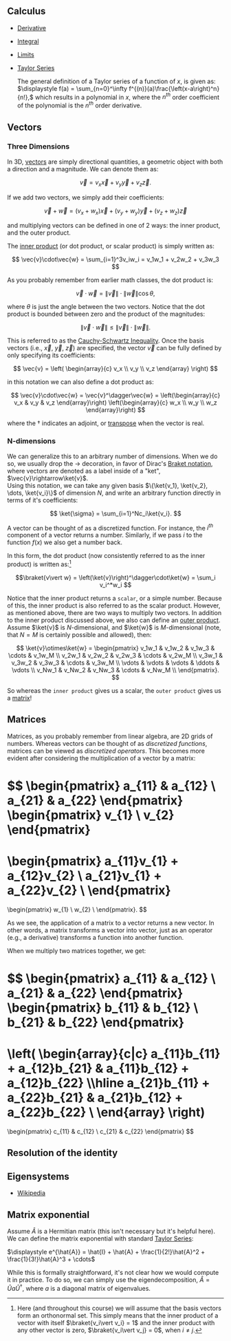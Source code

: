 ## Calculus

- [Derivative](https://en.wikipedia.org/wiki/Derivative)
- [Integral](https://en.wikipedia.org/wiki/Integral)
- [Limits](https://en.wikipedia.org/wiki/Limit_(mathematics))
- [Taylor Series](https://en.wikipedia.org/wiki/Taylor_series)
  
  The general definition of a Taylor series of a function of $x$, is given as:
	$\displaystyle f(a) = \sum_{n=0}^\infty f^{(n)}(a)\frac{\left(x-a\right)^n}{n!},$
	which results in a polynomial in $x$, where the $n^{th}$ order  coefficient of the polynomial is the $n^{th}$ order derivative. 

## Vectors

### Three Dimensions
In 3D, [vectors](https://en.wikipedia.org/wiki/Euclidean_vector) are simply directional quantities, a geometric object with both a direction and a magnitude. We can denote them as:

$$
\vec{v} = v_x\vec{x} + v_y\vec{y} + v_z\vec{z}.
$$

If we add two vectors, we simply add their coefficients:

$$
\vec{v} + \vec{w} 
=\left(v_x + w_x\right)\vec{x} 
+\left(v_y + w_y\right)\vec{y}
+\left(v_z + w_z\right)\vec{z}
$$

and multiplying vectors can be defined in one of 2 ways: the inner product, and the outer product. 

The [inner product](https://en.wikipedia.org/wiki/Dot_product) (or dot product, or scalar product) is simply written as:

$$
\vec{v}\cdot\vec{w} = \sum_{i=1}^3v_iw_i = v_1w_1 + v_2w_2 + v_3w_3
$$

As you probably remember from earlier math classes, the dot product is:

$$
\vec{v}\cdot\vec{w} = \lVert\vec{v}\rVert\cdot\lVert\vec{w}\rVert\cos{\theta},
$$

where $\theta$ is just the angle between the two vectors. Notice that the dot product is bounded between zero and the product of the magnitudes:

$$
\lVert\vec{v}\cdot\vec{w}\rVert \leq \lVert\vec{v}\rVert\cdot\lVert\vec{w}\rVert.
$$

This is referred to as the [Cauchy-Schwartz Inequality](https://en.wikipedia.org/wiki/Cauchy%E2%80%93Schwarz_inequality). Once the basis vectors (i.e., $\vec{x}$, $\vec{y}$, $\vec{z}$) are specified, the vector $\vec{v}$ can be fully defined by only specifying its coefficients:

$$
\vec{v} = 
\left(
\begin{array}{c}
v_x \\ v_y \\ v_z
\end{array}
\right)
$$

in this notation we can also define a dot product as:

$$
\vec{v}\cdot\vec{w} = \vec{v}^\dagger\vec{w} = 
\left(\begin{array}{c}
v_x & v_y & v_z
\end{array}\right)
\left(\begin{array}{c}
w_x \\ w_y \\ w_z
\end{array}\right)
$$

where the $\dagger$ indicates an adjoint, or [transpose](https://en.wikipedia.org/wiki/Transpose) when the vector is real. 


### N-dimensions
We can generalize this to an arbitrary number of dimensions. When we do so, we usually drop the $\rightarrow$ decoration, in favor of Dirac's [Braket notation](https://en.wikipedia.org/wiki/Bra%E2%80%93ket_notation), where vectors are denoted as a label inside of a "ket", $\vec{v}\rightarrow\ket{v}$.  
Using this notation, we can take any given basis $\{\ket{v_1}, \ket{v_2}, \dots, \ket{v_i}\}$ of dimension $N$, and write an arbitrary function directly in terms of it's coefficients:
 
$$
\ket{\sigma} = \sum_{i=1}^Nc_i\ket{v_i}.
$$

A vector can be thought of as a discretized function. For instance, the $i^{th}$ component of a vector returns a number. Similarly, if we pass $i$ to the function $f(x)$ we also get a number back. 

In this form, the dot product (now consistently referred to as the inner product) is written as:[^cc]

$$\braket{v\vert w} = \left(\ket{v}\right)^\dagger\cdot\ket{w} = \sum_i v_i^*w_i
$$

Notice that the inner product returns a `scalar`, or a simple number. Because of this, the inner product is also referred to as the scalar product. 
However, as mentioned above, there are two ways to multiply two vectors. In addition to the inner product discussed above, we also can define an [outer product](https://en.wikipedia.org/wiki/Outer_product). Assume $\ket{v}$ is $N$-dimensional, and $\ket{w}$ is $M$-dimensional (note, that $N=M$ is certainly possible and allowed), then:

$$
\ket{v}\otimes\ket{w} = \begin{pmatrix}
v_1w_1 & v_1w_2 & v_1w_3 & \cdots & v_1w_M \\
v_2w_1 & v_2w_2 & v_2w_3 & \cdots & v_2w_M \\
v_3w_1 & v_3w_2 & v_3w_3 & \cdots & v_3w_M \\
\vdots & \vdots & \vdots & \ddots & \vdots \\ 
v_Nw_1 & v_Nw_2 & v_Nw_3 & \cdots & v_Nw_M \\
\end{pmatrix}.
$$

So whereas the `inner product` gives us a scalar, the `outer product` gives us a [matrix](https://en.wikipedia.org/wiki/Matrix_(mathematics))!

[^cc]:	Here (and throughout this course) we will assume that the basis vectors form an orthonormal set. This simply means that the inner product of a vector with itself $\braket{v_i\vert v_i} = 1$ and the inner product with any other vector is zero, $\braket{v_i\vert v_j} = 0$, when $i\neq j$. 

## Matrices

Matrices, as you probably remember from linear algebra, are 2D grids of numbers. Whereas vectors can be thought of as *discretized functions*, matrices can be viewed as *discretized operators*. This becomes more evident after considering the multiplication of a vector by a matrix:

$$
\begin{pmatrix}
a_{11} & a_{12} \\
a_{21} & a_{22}
\end{pmatrix}
\begin{pmatrix}
v_{1}  \\
v_{2}  
\end{pmatrix}
=
\begin{pmatrix}
a_{11}v_{1} + a_{12}v_{2}  \\
a_{21}v_{1} + a_{22}v_{2}  \\
\end{pmatrix}
=
\begin{pmatrix}
w_{1}  \\
w_{2}  \\
\end{pmatrix}.
$$

As we see, the application of a matrix to a vector returns a new vector. In other words, a matrix transforms a vector into vector, just as an operator (e.g., a derivative) transforms a function into another function.


When we multiply two matrices together, we get:

$$
\begin{pmatrix}
a_{11} & a_{12} \\
a_{21} & a_{22}
\end{pmatrix}
\begin{pmatrix}
b_{11} & b_{12} \\
b_{21} & b_{22}
\end{pmatrix}
=
\left(
\begin{array}{c|c}
a_{11}b_{11} + a_{12}b_{21} & 
a_{11}b_{12} + a_{12}b_{22} \\\hline
a_{21}b_{11} + a_{22}b_{21} & 
a_{21}b_{12} + a_{22}b_{22} \\
\end{array}
\right)
=
\begin{pmatrix}
c_{11} & c_{12} \\
c_{21} & c_{22}
\end{pmatrix}
$$

## Resolution of the identity
## Eigensystems
- [Wikipedia](https://en.wikipedia.org/wiki/Eigendecomposition_of_a_matrix)
## Matrix exponential 
Assume $\hat{A}$ is a Hermitian matrix (this isn't necessary but it's helpful here). We can define the matrix exponential with standard [Taylor Series](https://en.wikipedia.org/wiki/Taylor_series#Exponential_function):

$\displaystyle e^{\hat{A}} = \hat{I} + \hat{A} + \frac{1}{2!}\hat{A}^2 + \frac{1}{3!}\hat{A}^3 + \cdots$

While this is formally straightforward, it's not clear how we would compute it in practice. To do so, we can simply use the eigendecomposition, $\hat{A} = \hat{U}a\hat{U}^\dagger$, where $a$ is a diagonal matrix of eigenvalues. 